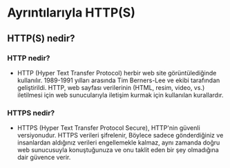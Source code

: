 # Ayrıntılarıyla HTTP(S)
## HTTP(S) nedir?
### HTTP nedir?
- HTTP (Hyper Text Transfer Protocol) herbir web site görüntülediğinde kullanılır. 1989-1991 yılları arasında Tim Berners-Lee ve ekibi tarafından geliştirildi. HTTP, web sayfası verilerinin (HTML, resim, video, vs.) iletilmesi için web sunucularıyla iletişim kurmak için kullanılan kurallardır.
### HTTPS nedir?
- HTTPS (Hyper Text Transfer Protocol Secure), HTTP'nin güvenli versiyonudur. HTTPS verileri şifrelenir, Böylece sadece gönderdiğiniz ve insanlardan aldığınız verileri engellemekle kalmaz, aynı zamanda doğru web sunucusuyla konuştuğunuza ve onu taklit eden bir şey olmadığına dair güvence verir.
